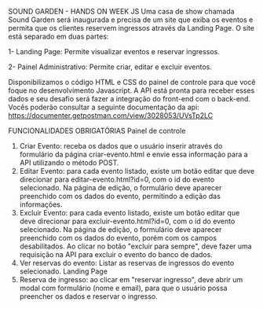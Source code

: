 SOUND GARDEN - HANDS ON WEEK JS
Uma casa de show chamada Sound Garden será inaugurada e precisa de um site que
exiba os eventos e permita que os clientes reservem ingressos através da Landing Page.
O site está separado em duas partes:

1- Landing Page:
Permite visualizar eventos e reservar ingressos.

2- Painel Administrativo:
Permite criar, editar e excluir eventos.

Disponibilizamos o código HTML e CSS do painel de controle para que você foque no
desenvolvimento Javascript.
A API está pronta para receber esses dados e seu desafio será fazer a integração do
front-end com o back-end.
Vocês poderão consultar a seguinte documentação da api:
https://documenter.getpostman.com/view/3028053/UVsTp2LC

FUNCIONALIDADES OBRIGATÓRIAS
Painel de controle
1. Criar Evento: receba os dados que o usuário inserir através do formulário da
página criar-evento.html e envie essa informação para a API utilizando o método
POST.
2. Editar Evento: para cada evento listado, existe um botão editar que deve
direcionar para editar-evento.html?id=0, com o id do evento selecionado. Na
página de edição, o formulário deve aparecer preenchido com os dados do
evento, permitindo a edição das informações.
3. Excluir Evento: para cada evento listado, existe um botão editar que deve
direcionar para excluir-evento.html?id=0, com o id do evento selecionado. Na
página de edição, o formulário deve aparecer preenchido com os dados do
evento, porém com os campos desabilitados. Ao clicar no botão "excluir para
sempre", deve fazer uma requisição na API para excluir o evento do banco de
dados.
4. Ver reservas do evento: Listar as reservas de ingressos do evento selecionado.
Landing Page
5. Reserva de ingresso: ao clicar em "reservar ingresso", deve abrir um modal com
formulário (nome e email), para que o usuário possa preencher os dados e
reservar o ingresso.
